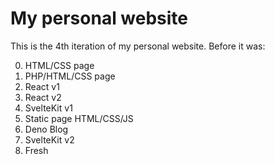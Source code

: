 # My personal website

This is the 4th iteration of my personal website. Before it was:

0. HTML/CSS page
1. PHP/HTML/CSS page
2. React v1
3. React v2
4. SvelteKit v1
5. Static page HTML/CSS/JS
6. Deno Blog
7. SvelteKit v2
8. Fresh
